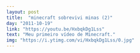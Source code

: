 ```yaml
---
layout: post
title:  "minecraft sobrevivi minas (2)"
day: "2011-10-19" 
link: "https://youtu.be/HxbqkDg1Lss"
text: "Meu primeiro vídeo de Minecraft."
img: "https://i.ytimg.com/vi/HxbqkDg1Lss/0.jpg"
---
```

